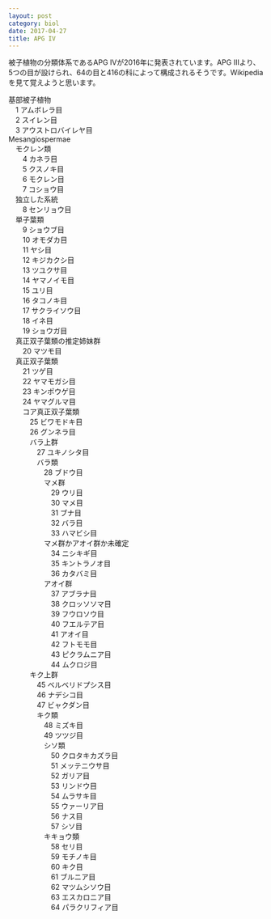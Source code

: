 ```yaml
---
layout: post
category: biol
date: 2017-04-27
title: APG IV
---
```

被子植物の分類体系であるAPG IVが2016年に発表されています。APG IIIより、5つの目が設けられ、64の目と416の科によって構成されるそうです。Wikipediaを見て覚えようと思います。

基部被子植物  
　1 アムボレラ目  
　2 スイレン目  
　3 アウストロバイレヤ目  
Mesangiospermae  
　モクレン類  
　　4 カネラ目  
　　5 クスノキ目  
　　6 モクレン目  
　　7 コショウ目  
　独立した系統  
　　8 センリョウ目  
　単子葉類  
　　9 ショウブ目  
　　10 オモダカ目  
　　11 ヤシ目  
　　12 キジカクシ目  
　　13 ツユクサ目  
　　14 ヤマノイモ目  
　　15 ユリ目  
　　16 タコノキ目  
　　17 サクライソウ目  
　　18 イネ目  
　　19 ショウガ目  
　真正双子葉類の推定姉妹群  
　　20 マツモ目  
　真正双子葉類  
　　21 ツゲ目  
　　22 ヤマモガシ目  
　　23 キンポウゲ目  
　　24 ヤマグルマ目  
　　コア真正双子葉類  
　　　25 ビワモドキ目  
　　　26 グンネラ目  
　　　バラ上群  
　　　　27 ユキノシタ目  
　　　　バラ類  
　　　　　28 ブドウ目  
　　　　　マメ群  
　　　　　　29 ウリ目  
　　　　　　30 マメ目  
　　　　　　31 ブナ目  
　　　　　　32 バラ目  
　　　　　　33 ハマビシ目  
　　　　　マメ群かアオイ群か未確定  
　　　　　　34 ニシキギ目  
　　　　　　35 キントラノオ目  
　　　　　　36 カタバミ目  
　　　　　アオイ群  
　　　　　　37 アブラナ目  
　　　　　　38 クロッソソマ目  
　　　　　　39 フウロソウ目  
　　　　　　40 フエルテア目  
　　　　　　41 アオイ目  
　　　　　　42 フトモモ目  
　　　　　　43 ピクラムニア目  
　　　　　　44 ムクロジ目  
　　　キク上群  
　　　　45 ベルベリドプシス目  
　　　　46 ナデシコ目  
　　　　47 ビャクダン目  
　　　　キク類  
　　　　　48 ミズキ目  
　　　　　49 ツツジ目  
　　　　　シソ類  
　　　　　　50 クロタキカズラ目  
　　　　　　51 メッテニウサ目  
　　　　　　52 ガリア目  
　　　　　　53 リンドウ目  
　　　　　　54 ムラサキ目  
　　　　　　55 ウァーリア目  
　　　　　　56 ナス目  
　　　　　　57 シソ目  
　　　　　キキョウ類  
　　　　　　58 セリ目  
　　　　　　59 モチノキ目  
　　　　　　60 キク目  
　　　　　　61 ブルニア目  
　　　　　　62 マツムシソウ目  
　　　　　　63 エスカロニア目  
　　　　　　64 パラクリフィア目  